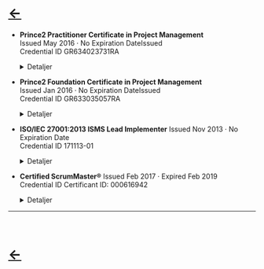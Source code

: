 # [&larr;](/index.md) 
- **Prince2 Practitioner Certificate in Project Management**              
        Issued May 2016 · No Expiration DateIssued   
        Credential ID GR634023731RA
        <details><summary>Detaljer</summary>
        Test
        

- **Prince2 Foundation Certificate in Project Management**  
            Issued Jan 2016 · No Expiration DateIssued  
            Credential ID GR633035057RA
        <details><summary>Detaljer</summary>
        Test
        

- **ISO/IEC 27001:2013 ISMS Lead Implementer**
            Issued Nov 2013 · No Expiration Date   
            Credential ID 171113-01  
        <details><summary>Detaljer</summary>
        Test  
        


- **Certified ScrumMaster®** 
            Issued Feb 2017 · Expired Feb 2019  
            Credential ID Certificant ID: 000616942  
        <details><summary>Detaljer</summary>
        Test
      

---
<br>


# [&larr;](/index.md)   